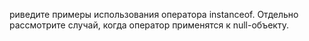 риведите примеры использования оператора instanceof. Отдельно рассмотрите случай, когда оператор применятся к null-объекту.